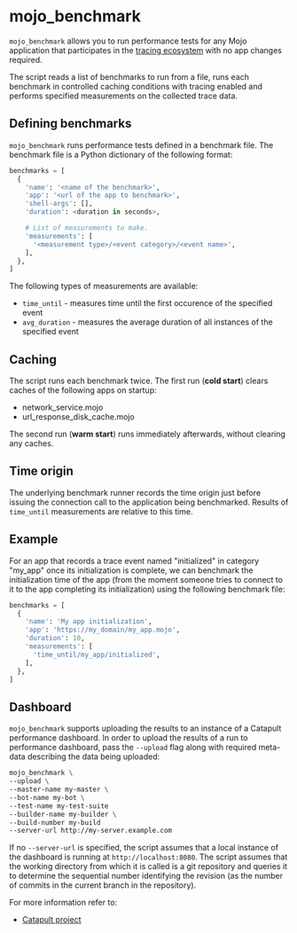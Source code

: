 # mojo_benchmark

`mojo_benchmark` allows you to run performance tests for any Mojo application
that participates in the [tracing
ecosystem](https://github.com/domokit/mojo/blob/master/mojo/services/tracing/interfaces/tracing.mojom)
with no app changes required.

The script reads a list of benchmarks to run from a file, runs each benchmark in
controlled caching conditions with tracing enabled and performs specified
measurements on the collected trace data.

## Defining benchmarks

`mojo_benchmark` runs performance tests defined in a benchmark file. The
benchmark file is a Python dictionary of the following format:

```python
benchmarks = [
  {
    'name': '<name of the benchmark>',
    'app': '<url of the app to benchmark>',
    'shell-args': [],
    'duration': <duration in seconds>,

    # List of measurements to make.
    'measurements': [
      '<measurement type>/<event category>/<event name>',
    ],
  },
]
```

The following types of measurements are available:

 - `time_until` - measures time until the first occurence of the specified event
 - `avg_duration` - measures the average duration of all instances of the 
    specified event

## Caching

The script runs each benchmark twice. The first run (**cold start**) clears
caches of the following apps on startup:

 - network_service.mojo
 - url_response_disk_cache.mojo

The second run (**warm start**) runs immediately afterwards, without clearing
any caches.

## Time origin

The underlying benchmark runner records the time origin just before issuing the
connection call to the application being benchmarked. Results of `time_until`
measurements are relative to this time.

## Example

For an app that records a trace event named "initialized" in category "my_app"
once its initialization is complete, we can benchmark the initialization time of
the app (from the moment someone tries to connect to it to the app completing
its initialization) using the following benchmark file:

```python
benchmarks = [
  {
    'name': 'My app initialization',
    'app': 'https://my_domain/my_app.mojo',
    'duration': 10,
    'measurements': [
      'time_until/my_app/initialized',
    ],
  },
]
```

## Dashboard

`mojo_benchmark` supports uploading the results to an instance of a Catapult
performance dashboard. In order to upload the results of a run to performance
dashboard, pass the `--upload` flag along with required meta-data describing the
data being uploaded:

```sh
mojo_benchmark \
--upload \
--master-name my-master \
--bot-name my-bot \
--test-name my-test-suite
--builder-name my-builder \
--build-number my-build
--server-url http://my-server.example.com
```

If no `--server-url` is specified, the script assumes that a local instance of
the dashboard is running at `http://localhost:8080`. The script assumes that the
working directory from which it is called is a git repository and queries it to
determine the sequential number identifying the revision (as the number of
commits in the current branch in the repository).

For more information refer to:

 - [Catapult project](https://github.com/catapult-project/catapult)
